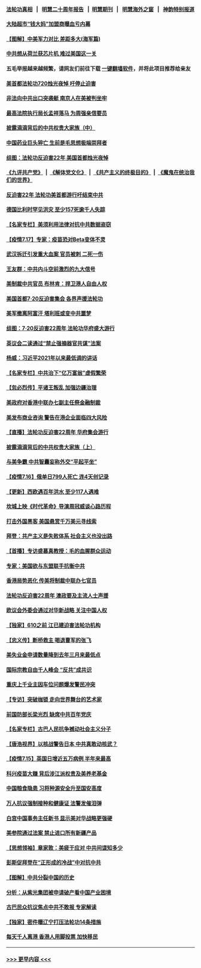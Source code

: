 #### [法轮功真相](https://github.com/gfw-breaker/truth/blob/master/README.md?t=0) &nbsp;&nbsp;|&nbsp;&nbsp; [明慧二十周年报告](https://github.com/gfw-breaker/mh-reports/blob/master/README.md?t=0) &nbsp;&nbsp;|&nbsp;&nbsp;[明慧期刊](https://github.com/gfw-breaker/mh-qikan) &nbsp;&nbsp;|&nbsp;&nbsp; [明慧海外之窗](https://github.com/gfw-breaker/mh-news/blob/master/README.md?t=0) &nbsp;&nbsp;|&nbsp;&nbsp; [神韵特别报道](https://github.com/gfw-breaker/mh-news/blob/master/shenyun.md?t=0)
#### [大陆超市“钱大妈”加盟商曝血亏内幕](../pages/nf4514/n13096080.md?t=07181301) 
#### [【图解】中美军力对比 差距多大(海军篇)](../pages/nf4514/n13091904.md?t=07181301) 
#### [中共想从荷兰获芯片机 难过美国这一关](../pages/nf4514/n13095864.md?t=07181301) 
#### 五毛举报越来越频繁，请网友们前往下载 [一键翻墙软件](https://github.com/gfw-breaker/ssr-accounts)，并将此项目推荐给亲友
#### [美首都法轮功720烛光夜悼 吁停止迫害](../pages/nf4514/n13095574.md?t=07181301) 
#### [非法向中共出口突袭艇 南京人在美被判坐牢](../pages/nf4514/n13095544.md?t=07181301) 
#### [最高法院执行局长孟祥落马 为周强亲信要员](../pages/nf4514/n13095758.md?t=07181301) 
#### [披露滴滴背后的中共权贵大家族（中）](../pages/nf4514/n13094096.md?t=07181301) 
#### [中国药业巨头猝亡 生前是毛思想极端崇拜者](../pages/nf4514/n13095676.md?t=07181301) 
#### [组图：法轮功反迫害22年 美国首都烛光夜悼](../pages/nf4514/n13094603.md?t=07181301) 
#### [《九评共产党》](https://github.com/begood0513/9ping.md/blob/master/README.md) &nbsp;|&nbsp; [《解体党文化》](../../../../jtdwh.md/blob/master/README.md)  &nbsp;|&nbsp; [《共产主义的终极目的》](../../../../gczydzjmd.md/blob/master/README.md) &nbsp;|&nbsp; [《魔鬼在统治我们的世界》](../../../../mgztzwmdsj.md/blob/master/README.md) 
#### [反迫害22年 法轮功美首都游行吁结束中共](../pages/nf4514/n13094283.md?t=07181301) 
#### [德国比利时罕见洪灾 至少157死逾千人失踪](../pages/nf4514/n13095530.md?t=07181301) 
#### [【名家专栏】美须利用法律对抗中共数据盗窃](../pages/nf4514/n13090954.md?t=07181301) 
#### [【疫情7.17】专家：疫苗恐对Beta变体不灵](../pages/nf4514/n13095336.md?t=07181301) 
#### [武汉拆迁引发重大血案 官员被刺 二死一伤](../pages/nf4514/n13094713.md?t=07181301) 
#### [王友群：中共内斗空前激烈的九大信号](../pages/nf4514/n13094266.md?t=07181301) 
#### [美制裁中共官员 布林肯：捍卫港人自由人权](../pages/nf4514/n13094295.md?t=07181301) 
#### [美国首都7·20反迫害集会 各界声援法轮功](../pages/nf4514/n13093900.md?t=07181301) 
#### [美军撤离阿富汗 塔利班或变中共噩梦](../pages/nf4514/n13094370.md?t=07181301) 
#### [组图：7·20反迫害22周年 法轮功华府盛大游行](../pages/nf4514/n13094319.md?t=07181301) 
#### [英议会二读通过“禁止强摘器官共谋”法案](../pages/nf4514/n13094147.md?t=07181301) 
#### [杨威：习近平2021年以来最低调的讲话](../pages/nf4514/n13094137.md?t=07181301) 
#### [【名家专栏】中共治下“亿万富翁”虚假繁荣](../pages/nf4514/n13090860.md?t=07181301) 
#### [【忽必烈传】平诸王叛乱 加强边疆治理](../pages/nf4514/n13071964.md?t=07181301) 
#### [美政府对香港中联办七副主任祭金融制裁](../pages/nf4514/n13093952.md?t=07181301) 
#### [美发布商业咨询 警告在港企业面临四大风险](../pages/nf4514/n13093863.md?t=07181301) 
#### [【直播】法轮功反迫害22周年 华府集会游行](../pages/nf4514/n13086810.md?t=07181301) 
#### [披露滴滴背后的中共权贵大家族（上）](../pages/nf4514/n13093989.md?t=07181301) 
#### [与美争霸 中共智囊妄称外交“平起平坐”](../pages/nf4514/n13087656.md?t=07181301) 
#### [【疫情7.16】俄单日799人死亡 连4天创记录](../pages/nf4514/n13093112.md?t=07181301) 
#### [【更新】西欧遇百年洪水 至少117人遇难](../pages/nf4514/n13090843.md?t=07181301) 
#### [坎城上映《时代革命》导演周冠威谈心路历程](../pages/nf4514/n13092410.md?t=07181301) 
#### [打击外国黑客 美国悬赏千万美元寻线索](../pages/nf4514/n13092759.md?t=07181301) 
#### [拜登：共产主义是失败体系 社会主义也没出路](../pages/nf4514/n13092437.md?t=07181301) 
#### [【首播】专访盛慕真教授：毛的血腥群众运动](../pages/nf4514/n13091782.md?t=07181301) 
#### [专家：美国欲与东盟联手抗衡中共](../pages/nf4514/n13091986.md?t=07181301) 
#### [香港局势恶化 传美将制裁中联办七官员](../pages/nf4514/n13092036.md?t=07181301) 
#### [法轮功反迫害22周年 澳政要及主流人士声援](../pages/nf4514/n13090065.md?t=07181301) 
#### [欧议会外委会通过对华新战略 关注中国人权](../pages/nf4514/n13091868.md?t=07181301) 
#### [【独家】610之前 江已建迫害法轮功机构](../pages/nf4514/n13072624.md?t=07181301) 
#### [【忠义传】断桥救主 喝退曹军的张飞](../pages/nf4514/n13077166.md?t=07181301) 
#### [美失业金申请数量降到去年三月来最低点](../pages/nf4514/n13091955.md?t=07181301) 
#### [国际宗教自由千人峰会 “反共”成共识](../pages/nf4514/n13091403.md?t=07181301) 
#### [重庆上千业主因车位问题爆发警民冲突](../pages/nf4514/n13091682.md?t=07181301) 
#### [【专访】突破枷锁 走向世界舞台的艺术家](../pages/nf4514/n13089031.md?t=07181301) 
#### [前国防部长梁光烈 缺席中共百年党庆](../pages/nf4514/n13091551.md?t=07181301) 
#### [【名家专栏】古巴人民抗争撼动社会主义分子](../pages/nf4514/n13091074.md?t=07181301) 
#### [【唐浩视界】以核战警告日本 中共真敢动核武？](../pages/nf4514/n13090771.md?t=07181301) 
#### [【疫情7.15】英国日增近五万病例 半年来最高](../pages/nf4514/n13090498.md?t=07181301) 
#### [科兴疫苗大赚 背后涉江派权贵及美养老基金](../pages/nf4514/n13091198.md?t=07181301) 
#### [中国粮食隐患 习将种源安全升至国安高度](../pages/nf4514/n13091080.md?t=07181301) 
#### [万人抗议强制接种和健康证 法警发催泪弹](../pages/nf4514/n13090673.md?t=07181301) 
#### [白宫中国事务主任新书 显示美对华战略更强硬](../pages/nf4514/n13089691.md?t=07181301) 
#### [美参院通过法案 禁止进口所有新疆产品](../pages/nf4514/n13089397.md?t=07181301) 
#### [【思想领袖】章家敦：美疲于应对 中共间谍知多少](../pages/nf4514/n13037813.md?t=07181301) 
#### [彭斯促拜登在“正形成的冷战”中对抗中共](../pages/nf4514/n13089354.md?t=07181301) 
#### [【图解】中共分裂中国的历史](../pages/nf4514/n13089409.md?t=07181301) 
#### [分析：从紫光集团被申请破产看中国产业困境](../pages/nf4514/n13089000.md?t=07181301) 
#### [古巴民众抗议焦点中共不敢报 专家解读](../pages/nf4514/n13089116.md?t=07181301) 
#### [【独家】密件曝辽宁打压法轮功14条措施](../pages/nf4514/n13039077.md?t=07181301) 
#### [每天千人离港 香港人用脚投票 加快移民](../pages/nf4514/n13089218.md?t=07181301) 

----
#### [ >>> 更早内容 <<< ](../indexes/nf4514-earlier.md)
